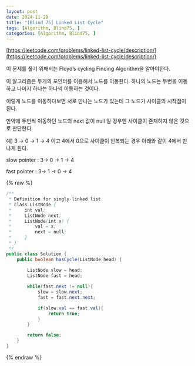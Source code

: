 ```yaml
---
layout: post
date: 2024-11-29
title: "[Blind 75] Linked List Cycle"
tags: [Algorithm, Blind75, ]
categories: [Algorithm, Blind75, ]
---
```



[https://leetcode.com/problems/linked-list-cycle/description/](https://leetcode.com/problems/linked-list-cycle/description/)


이 문제를 풀기 위해서는 Floyd’s cycling Finding Algorithm을 알아야한다. 


이 알고리즘은 두개의 포인터를 이용해서 노드를 이동한다. 하나의 노드는 두번을 이동하고 나머지 하나는 하나씩 이동하는 것이다. 


이렇게 노드를 이동하다보면 서로 만나는 노드가 있는데 그 노드가 사이클의 시작점이 된다.


만약에 두번씩 이동하던 노드의 next 값이 null 일 경우엔 사이클이 존재하지 않은 것으로 판단한다. 


예) 3 → 0 → 1 → 4 이고 4에서 0으로 사이클이 반복되는 경우 아래와 같이 4에서 만나게 된다. 


slow pointer : 3→ 0 → 1 → 4 


fast pointer : 3→ 1 → 0 → 4



{% raw %}
```java
/**
 * Definition for singly-linked list.
 * class ListNode {
 *     int val;
 *     ListNode next;
 *     ListNode(int x) {
 *         val = x;
 *         next = null;
 *     }
 * }
 */
public class Solution {
    public boolean hasCycle(ListNode head) {
        
        ListNode slow = head;
        ListNode fast = head;

        while(fast.next != null){
            slow = slow.next;
            fast = fast.next.next;

            if(slow.val == fast.val){
                return true;
            }
        }

        return false;
    }
}
```
{% endraw %}


